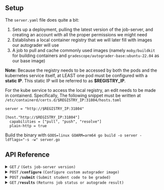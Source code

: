 ## Setup

The `server.yaml` file does quite a bit:

1) Sets up a deployment, pulling the latest version of the job-server, and creating an account with all the proper permissions we might need
2) Establishes a local container registry that we will later fill with images our autograder will use
3) A job to pull and cache commonly used images (namely `moby/buildkit` for building containers and `gradescope/autograder-base:ubuntu-22.04` as our base image)

**Note:** Because the registry needs to be accessed by both the pods and the kubernetes service itself, at LEAST one pod must be configured with a __static IP__. This static IP will be referred to as **$REGISTRY_IP**. 

For the kube service to access the local registry, an edit needs to be made in containerd. Specifically, The following snippet must be written at `/etc/containerd/certs.d/$REGISTRY_IP:31804/hosts.toml`
```
server = "http://$REGISTRY_IP:31804"

[host."http://$REGISTRY_IP:31804"]
  capabilities = ["pull", "push", "resolve"]
  plain-http = true
```

Build the binary with `GOOS=linux GOARM=arm64 go build -o server -ldflags="-s -w" server.go`

## API Reference

<details>
 <summary><code>GET</code> <code><b>/</b></code> <code>(Gets job-server version)</code></summary>

##### Parameters

> None

##### Responses

> | http code     | content-type                      | response                                                            |
> |---------------|-----------------------------------|---------------------------------------------------------------------|
> | `200`         | `text/plain;charset=UTF-8`        | YAML string                                                         |
> | `405`         | `text/html;charset=utf-8`         | "Only GET method allowed" |
##### Example cURL

> ```javascript
>  curl -X GET -H "Content-Type: application/json" http://localhost:5000/
> ```

</details>


<details>
 <summary><code>POST</code> <code><b>/configure</b></code> <code>(Configure custom autograder image)</code></summary>

##### Parameters

> | name      |  type     | data type               | description                                                           |
> |-----------|-----------|-------------------------|-----------------------------------------------------------------------|
> | setup     |  required | zip archive   | ZIP of all dependencies. Must include `setup.sh` and `run_autograder` in root of archive |
> | assignment     |  required | string   | Name of assignment to be graded |


##### Responses

> | http code     | content-type                      | response                                                            |
> |---------------|-----------------------------------|---------------------------------------------------------------------|
> | `201`         | `text/plain;charset=UTF-8`        | `Configuration created successfully`                                |
> | `405`         | `text/html;charset=utf-8`         | "Only POST method allowed"|
> | `400`         | `text/html;charset=utf-8` | "Missing `<parameter>` field" |
> | `500`         | `text/html;charset=utf-8` | "Failed to create runner Job" |
##### Example cURL

> ```javascript
>  curl -X POST -F "setup=@py_autograder.zip" -F "assignment=python" http://localhost:5000/configure  
> ```

</details>

<details>
 <summary><code>POST</code> <code><b>/submit</b></code> <code>(Submit student code to be graded)</code></summary>

##### Parameters

> | name      |  type     | data type               | description                                                           |
> |-----------|-----------|-------------------------|-----------------------------------------------------------------------|
> | assignment |  required | string | Name of assignment to be graded. Should match param passed into `/configure`  |
> | student |  required | string | Name of student that owns submission  |
> | submission |  required | zip | archive of code to be graded  |


##### Responses

> | http code     | content-type                      | response                                                            |
> |---------------|-----------------------------------|---------------------------------------------------------------------|
> | `201`         | `text/plain;charset=UTF-8` | `Configuration created successfully` |
> | `400`         | `text/html;charset=utf-8` | "Missing `<parameter>` field" |
> | `405`         | `text/html;charset=utf-8` | "Only POST method allowed" |
> | `500`         | `text/html;charset=utf-8` | "Failed to create runner Job" |

##### Example cURL

> ```javascript
>  curl -X POST -F "submission=@submission.zip" -F "assignment=python" -F "student=Arunan" http://localhost:5000/submit
> ```

</details>

<details>
 <summary><code>GET</code> <code><b>/results</b></code> <code>(Returns job status or autograde result)</code></summary>

##### Parameters

> | name      |  type     | data type               | description                                                           |
> |-----------|-----------|-------------------------|-----------------------------------------------------------------------|
> | assignment |  required | string | Name of assignment to be graded. Should match param passed into `/submit`  |
> | student |  required | string | Name of student that owns submission. Should match param passed into `/submit` |

##### Responses

> | http code     | content-type                      | response                                                            |
> |---------------|-----------------------------------|---------------------------------------------------------------------|
> | `200`         | `application/json`        | `{status: running}` OR `{status: failed}` OR `{autograde results}` |
> | `405`         | `text/html;charset=utf-8`         | "Only GET method allowed"|
> | `400`         | `text/html;charset=utf-8` | "Missing `<parameter>` field" |
> | `404`         | `text/html;charset=utf-8` | "Job not found" OR "no pods for job" |
> | `500`         | `text/html;charset=utf-8` | "Failed to get logs" OR "failed to read logs" |
##### Example cURL

> ```javascript
>  curl -X GET "http://localhost:5000/results?student=arunan&assignment=python"
> ```

</details>